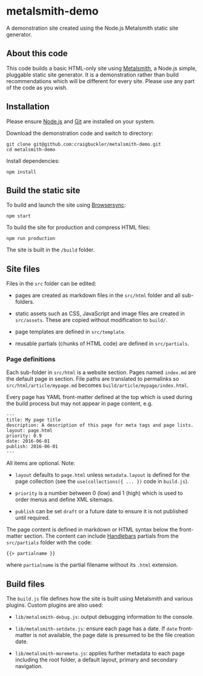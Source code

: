# metalsmith-demo
A demonstration site created using the Node.js Metalsmith static site generator.


## About this code
This code builds a basic HTML-only site using [Metalsmith](http://www.metalsmith.io/), a Node.js simple, pluggable static site generator. It is a demonstration rather than build recommendations which will be different for every site. Please use any part of the code as you wish.


## Installation
Please ensure [Node.js](https://nodejs.org/) and [Git](https://git-scm.com/) are installed on your system.

Download the demonstration code and switch to directory:

	git clone git@github.com:craigbuckler/metalsmith-demo.git
	cd metalsmith-demo

Install dependencies:

	npm install


## Build the static site
To build and launch the site using [Browsersync](https://www.browsersync.io/):

	npm start

To build the site for production and compress HTML files:

	npm run production

The site is built in the `/build` folder.


## Site files
Files in the `src` folder can be edited:

* pages are created as markdown files in the `src/html` folder and all sub-folders.

* static assets such as CSS, JavaScript and image files are created in `src/assets`. These are copied without modification to `build/`.

* page templates are defined in `src/template`.

* reusable partials (chunks of HTML code) are defined in `src/partials`.


### Page definitions
Each sub-folder in `src/html` is a website section. Pages named `index.md` are the default page in section. File paths are translated to permalinks so `src/html/article/mypage.md` becomes `build/article/mypage/index.html`.

Every page has YAML front-matter defined at the top which is used during the build process but may not appear in page content, e.g.

	---
	title: My page title
	description: A description of this page for meta tags and page lists.
	layout: page.html
	priority: 0.9
	date: 2016-06-01
	publish: 2016-06-01
	---

All items are optional. Note:

* `layout` defaults to `page.html` unless `metadata.layout` is defined for the page collection (see the `use(collections({ ... })` code in `build.js`).

* `priority` is a number between 0 (low) and 1 (high) which is used to order menus and define XML sitemaps.

* `publish` can be set `draft` or a future date to ensure it is not published until required.

The page content is defined in markdown or HTML syntax below the front-matter section. The content can include [Handlebars](http://handlebarsjs.com/) partials from the `src/partials` folder with the code:

	{{> partialname }}

where `partialname` is the partial filename without its `.html` extension.


## Build files
The `build.js` file defines how the site is built using Metalsmith and various plugins. Custom plugins are also used:

* `lib/metalsmith-debug.js`: output debugging information to the console.

* `lib/metalsmith-setdate.js`: ensure each page has a date. If `date` front-matter is not available, the page date is presumed to be the file creation date.

* `lib/metalsmith-moremeta.js`: applies further metadata to each page including the root folder, a default layout, primary and secondary navigation.
